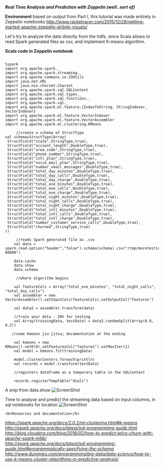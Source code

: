 

<b><i>Real Time Analysis and Prediction with Zeppelin (well..sort of) </b></i>

<b>Environment</b> based on output from Part I, this tutorial was made entirely in Zeppelin notebooks
http://www.racketracer.com/2015/12/28/getting-started-apache-zeppelin-airbnb-visuals/ 

Let's try to analyze the data directly from the hdfs, since Scala allows to read Spark generated files as csv,
and implement K-means algorithm.

<b>Scala code in Zeppelin notebook</b>

```

%spark
import org.apache.spark._
import org.apache.spark.streaming._
import org.apache.commons.io.IOUtils
import java.net.URL
import java.nio.charset.Charset
import org.apache.spark.sql.SQLContext
import org.apache.spark.sql.types._
import org.apache.spark.sql.functions._
import org.apache.spark.sql._
import org.apache.spark.ml.feature.{IndexToString, StringIndexer, VectorIndexer}
import org.apache.spark.ml.feature.VectorIndexer
import org.apache.spark.ml.feature.VectorAssembler
import org.apache.spark.ml.clustering.KMeans

     //create a schema of StructType 
val schema=StructType(Array(
 StructField("state",StringType,true),
 StructField("account_length",DoubleType,true),
 StructField("area_code",StringType,true),
 StructField("phone_number",StringType,true),
 StructField("intl_plan",StringType,true),
 StructField("voice_mail_plan",StringType,true),
 StructField("number_vmail_messages",DoubleType,true),
 StructField("total_day_minutes",DoubleType,true),
 StructField("total_day_calls",DoubleType,true),
 StructField("total_day_charge",DoubleType,true),
 StructField("total_eve_minutes",DoubleType,true),
 StructField("total_eve_calls",DoubleType,true),
 StructField("total_eve_charge",DoubleType,true),
 StructField("total_night_minutes",DoubleType,true),
 StructField("total_night_calls",DoubleType,true),
 StructField("total_night_charge",DoubleType,true),
 StructField("total_intl_minutes",DoubleType,true),
 StructField("total_intl_calls",DoubleType,true),
 StructField("total_intl_charge",DoubleType,true),
 StructField("number_customer_service_calls",DoubleType,true),
 StructField("churned",StringType,true)
))

     //reads Spark generated file as .csv
    val data = spark.read.option("header","false").schema(schema).csv("/tmp/moretesting/file_1495017549227/part-00000")

    data.cache
    data.show
    data.schema    
    
     //where algorithm begins 
     
    val featureCols = Array("total_eve_minutes", "total_night_calls", "total_day_calls")
    val assembler = new VectorAssembler().setInputCols(featureCols).setOutputCol("features")
   
    val data2 = assembler.transform(data)
    
    //train your data - 20% for testing
    val Array(trainingData, testData) = data2.randomSplit(Array(0.8, 0.2)) 
  
   //some kmeans jiu-jitsu; documentation at the ending
   
    val kmeans = new KMeans().setK(8).setFeaturesCol("features").setMaxIter(1)
    val model = kmeans.fit(trainingData)    

    model.clusterCenters.foreach(println)
    val records = model.transform(testData)
   
    //registers dataframe as a temporary table in the SQLContext
    
    records.registerTempTable("dials")

```

 
A snip from data.show 
![ScreenShot](https://github.com/Satanette/test/blob/master/ss5.png)
    
    
Time to analyse and predict the streaming data based on input columns, in sql notebooks for location 
![ScreenShot](https://github.com/Satanette/test/blob/master/ss6.png)


    
    
    <b>Resources and documentation</b>

<i>https://spark.apache.org/docs/2.0.2/ml-clustering.html#k-means</br>
http://spark.apache.org/docs/latest/sql-programming-guide.html</br>
http://blog.cloudera.com/blog/2016/02/how-to-predict-telco-churn-with-apache-spark-mllib/</br>
http://spark.apache.org/docs/latest/sql-programming-guide.html#programmatically-specifying-the-schema</br>
http://www.dummies.com/programming/big-data/data-science/how-to-use-k-means-cluster-algorithms-in-predictive-analysis/</i>
    
    
